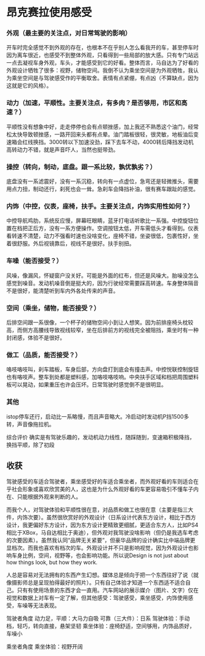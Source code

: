 # 昂克赛拉使用感受

### 外观（最主要的关注点，对日常驾驶的影响）
开车时完全感觉不到外观的存在，也根本不在乎别人怎么看我开的车，甚至停车时因为离车很近，也感受不到整体外观，只看得到一些局部的放大感。只有专门站远一点去凝视车身外观，车头，才能感受到它的好看。整体而言，马自达为了好看的外观设计牺牲了很多：视野，储物空间。我倒不认为乘坐空间是为外观牺牲，我认为乘坐空间是与驾驶感受作的平衡取舍。表情有点紧绷，有点凶（不算缺点，因为这就是它的风格）。

### 动力（加速，平顺性。主要关注点，有多肉？是否够用，市区和高速？）
平顺性没有想象中好，走走停停也会有点顿挫感，加上我还不熟悉这个油门，经常松太快导致顿挫感，一路开回来头都有点晕。油门踏板很轻，很灵敏，地板油后变速箱会红线换挡。3000转以下加速没劲，踩下去车不动，4000转后降挡发动机高转动力不错，就是声音吓人，当然也挺带劲。

### 操控（转向，制动，底盘。跟一系比较，孰优孰劣？）
底盘没有一系滤震好，没有一系沉稳，转向有一点虚位，急弯还是轻微推头，需要用点力扭，制动还行，刹死也会一耸。急刹车会降挡补油，很有赛车跟趾的感觉。

### 内饰（中控，仪表，座椅，扶手。主要关注点，内饰实用性如何？）
中控导航鸡肋，系统反应慢，屏幕旺眼睛，蓝牙打电话听歌比一系强。中控旋钮位置在档把正后方，没有一系方便操作。空调按钮太低，开车需低头才看得到。仪表看转速不清楚，动力不强看时速也没啥变化，座椅不错，坐姿很低，包裹性好，坐着很舒服。外后视镜靠后，视线不是很好。扶手别扭。

### 车噪（能否接受？）
风噪，像漏风，怀疑窗户没关好。可能是外面的红布，但还是风噪大。胎噪没怎么感觉到噪音。发动机噪音倒是挺大的，因为行驶经常需要踩高转速。车身整体隔音不是很好，能清楚听到车内外各处传来的声音。

### 空间（乘坐，储物，能否接受？）
后排空间跟一系很像，一个杯子的储物空间小到让人想笑。因为前排座椅头枕较高，而侧方高腰线导致视线较窄，坐在后排前方的视线完全被阻挡，乘坐时有一种封闭感，体验不是很好。

### 做工（品质，能否接受？）
咯吱咯吱叫，刹车踏板，车身后部，方向盘打到底会有撞击声。中控悦联控制旋钮也有咯吱声。整车到处都是塑料感，加咯吱咯吱响。中央扶手区域和档把周围塑料板可以晃动，如果重压也许会压坏。日常驾驶时感觉倒不是很明显。

### 其他
istop停车还行，启动比一系略慢，而且声音略大。冷启动时发动机P挡1500多转，声音像拖拉机。

综合评价
确实是有驾驶乐趣的，发动机动力线性，随踩随到，变速箱积极降挡，换挡平顺，除了初段

## 收获
驾驶感受的车适合驾驶者，乘坐感受好的车适合乘坐者，而外观好看的车则适合在乎社会形象或喜欢欣赏美的人，这也是为什么外观好看的车更容易吸引不懂车子内在、只能根据外观来判断的人。

而我个人，对驾驶体验和平顺性很在意，对品质和做工也很在意（主要是指三大件，内饰次要）。虽然很欣赏好的外观设计（日系设计代表东方设计，相比于西方设计，我更偏好东方设计，因为东方设计更精致更细腻，更适合东方人，比如PS4相比于XBox，马自达相比于奥迪），但外观对我驾驶没啥影响（但仍是我选车考虑的次要因素）。虽然我认同“品牌无关紧要”，但豪华品牌的设计确实比中端品牌更显档次。而我也喜欢有档次的车。外观设计并不只是影响视觉，因为外观设计也影响车身比例，空间，视野等，也会影响功能。所以说Design is not just about how things look, but how they work.


人总是容易对无法拥有的东西产生幻想。媒体总是倾向于把一个东西往好了说（就像摄影师总是呈现拍得最好的照片）。只有自己体验才知道一个东西适不适合自己。只有有使用场景的东西才会一直用。汽车网站的展示媒介（图片、文字）仅在视觉和数据上对车有一定了解，但其他感受：驾驶感受，乘坐感受，内饰使用感受，车噪等无法表现。

驾驶者角度
动力足，平顺：大马力自吸
可靠（三大件）：日系
驾驶体验：手动档，轻巧，转向直接，悬架坚韧
乘坐体验：座椅舒适，空间够用，内饰品质好，车噪小

乘坐者角度
乘坐体验：视野开阔